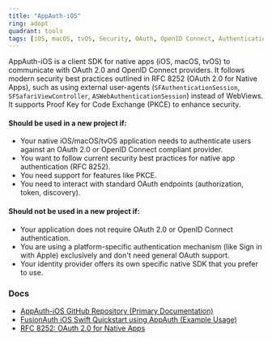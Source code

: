 ```yaml
---
title: "AppAuth-iOS"
ring: adopt
quadrant: tools
tags: [iOS, macOS, tvOS, Security, OAuth, OpenID Connect, Authentication, Swift, Objective-C]
---
```


AppAuth-iOS is a client SDK for native apps (iOS, macOS, tvOS) to communicate with OAuth 2.0 and OpenID Connect providers. It follows modern security best practices outlined in RFC 8252 (OAuth 2.0 for Native Apps), such as using external user-agents (`SFAuthenticationSession`, `SFSafariViewController`, `ASWebAuthenticationSession`) instead of WebViews. It supports Proof Key for Code Exchange (PKCE) to enhance security.

#### Should be used in a new project if:

* Your native iOS/macOS/tvOS application needs to authenticate users against an OAuth 2.0 or OpenID Connect compliant provider.
* You want to follow current security best practices for native app authentication (RFC 8252).
* You need support for features like PKCE.
* You need to interact with standard OAuth endpoints (authorization, token, discovery).

#### Should not be used in a new project if:

* Your application does not require OAuth 2.0 or OpenID Connect authentication.
* You are using a platform-specific authentication mechanism (like Sign in with Apple) exclusively and don't need general OAuth support.
* Your identity provider offers its own specific native SDK that you prefer to use.

### Docs

* [AppAuth-iOS GitHub Repository (Primary Documentation)](https://github.com/openid/AppAuth-iOS)
* [FusionAuth iOS Swift Quickstart using AppAuth (Example Usage)](https://fusionauth.io/docs/quickstarts/quickstart-swift-ios-native-appauth)
* [RFC 8252: OAuth 2.0 for Native Apps](https://tools.ietf.org/html/rfc8252)